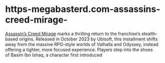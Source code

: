 # https-megabasterd.com-assassins-creed-mirage-
[Assassin’s Creed Mirage](https://megabasterd.com/assassins-creed-mirage/) marks a thrilling return to the franchise’s stealth-based origins. Released in October 2023 by Ubisoft, this installment shifts away from the massive RPG-style worlds of Valhalla and Odyssey, instead offering a tighter, more focused experience. Players step into the shoes of Basim Ibn Ishaq, a character first introduced 
